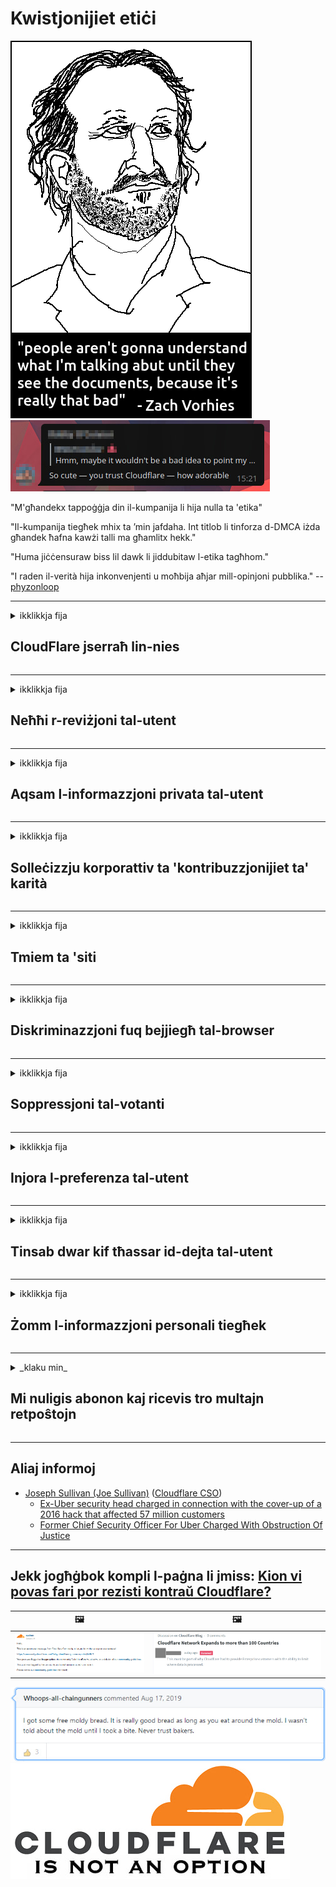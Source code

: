# Kwistjonijiet etiċi

![](../image/itsreallythatbad.jpg)
![](../image/telegram/c81238387627b4bfd3dcd60f56d41626.jpg)

"M'għandekx tappoġġja din il-kumpanija li hija nulla ta 'etika"

"Il-kumpanija tiegħek mhix ta ’min jafdaha. Int titlob li tinforza d-DMCA iżda għandek ħafna kawżi talli ma għamlitx hekk."

"Huma jiċċensuraw biss lil dawk li jiddubitaw l-etika tagħhom."

"I raden il-verità hija inkonvenjenti u moħbija aħjar mill-opinjoni pubblika."  -- [phyzonloop](https://twitter.com/phyzonloop)


---


<details>
<summary>ikklikkja fija

## CloudFlare jserraħ lin-nies
</summary>


Cloudflare qed tibgħat emails spam lil utenti li mhumiex Cloudflare.

- Ibgħat biss emails lil abbonati li għażlu
- Meta l-utent jgħid "stop", imbagħad jieqaf jibgħat email

Hija dik sempliċi. Imma Cloudflare ma jimpurtahx.
Cloudflare qal li bl-użu tas-servizz tagħhom jistgħu jwaqqfu lill-ispammers jew l-attakkanti kollha.
Kif nistgħu nwaqqfu Cloudflare mingħajr ma nattivaw Cloudflare?


| 🖼 | 🖼 |
| --- | --- |
| ![](../image/cfspam01.jpg) | ![](../image/cfspam03.jpg) |
| ![](../image/cfspam02.jpg) | ![](../image/cfspambrittany.jpg)<br>![](../image/cfspamtwtr.jpg) |

</details>

---

<details>
<summary>ikklikkja fija

## Neħħi r-reviżjoni tal-utent
</summary>


Cloudflare jiċċensura reviżjonijiet negattivi.
Jekk tibgħat test anti-Cloudflare fuq Twitter, għandek iċ-ċans li tikseb tweġiba mill-impjegat ta 'Cloudflare b'messaġġ "Le, mhuwiex".
Jekk tibgħat reviżjoni negattiva fuq kwalunkwe sit ta 'reviżjoni, huma jippruvaw jiċċensurawha.


| 🖼 | 🖼 |
| --- | --- |
| ![](../image/cfcenrev_01.jpg)<br>![](../image/cfcenrev_02.jpg) | ![](../image/cfcenrev_03.jpg) |

</details>

---

<details>
<summary>ikklikkja fija

## Aqsam l-informazzjoni privata tal-utent
</summary>


Cloudflare għandu problema ta ’fastidju massiv.
Cloudflare jikkondividi informazzjoni personali ta 'dawk li jilmentaw dwar siti ospitati.
Kultant jitolbuk tipprovdi l-identità vera tiegħek.
Jekk ma tridx tkun iffastidjat, attakkat, swatted jew maqtul, aħjar tibqa 'l bogħod mill-websajts Cloudflared.


| 🖼 | 🖼 |
| --- | --- |
| ![](../image/cfdox_what.jpg) | ![](../image/cfdox_swat.jpg) |
| ![](../image/cfdox_kill.jpg) | ![](../image/cfdox_threat.jpg) |
| ![](../image/cfdox_dox.jpg) | ![](../image/cfdox_ex1.jpg) |
| ![](../image/cfabuseform.jpg) | ![](../image/cfdox_ex2.jpg) |

</details>

---

<details>
<summary>ikklikkja fija

## Solleċizzju korporattiv ta 'kontribuzzjonijiet ta' karità
</summary>


CloudFlare qed titlob għal kontribuzzjonijiet ta 'karità.
Huwa pjuttost tal-waħx li korporazzjoni Amerikana titlob għall-karità flimkien ma 'organizzazzjonijiet bla skop ta' qligħ li għandhom kawżi tajbin.
Jekk inti tixtieq li timblokka nies jew taħli l-ħin ta 'nies oħra, inti tista' tkun trid tordna xi pizza għall-impjegati ta 'Cloudflare.


![](../image/cfdonate.jpg)

</details>

---

<details>
<summary>ikklikkja fija

## Tmiem ta 'siti
</summary>


X'se tagħmel jekk is-sit tiegħek jinżel f'daqqa?
Hemm rapporti li Cloudflare qed tħassar il-konfigurazzjoni tal-utent jew twaqqaf is-servizz mingħajr ebda twissija, skiet.
Nissuġġerixxu li ssib fornitur aħjar.

![](../image/cftmnt.jpg)

</details>

---

<details>
<summary>ikklikkja fija

## Diskriminazzjoni fuq bejjiegħ tal-browser
</summary>


CloudFlare jagħti trattament preferenzjali lil dawk li jużaw Firefox waqt li jagħti trattament ostili lil utenti ta 'mhux Tor-Browser fuq Tor.
L-utenti tat-Tor li bi dritt jirrifjutaw li jeżegwixxu javascript bla ħlas jirċievu wkoll trattament ostili.
Din l-inugwaljanza fl-aċċess hija abbuż tan-newtralità tan-netwerk u abbuż ta 'poter.

![](../image/browdifftbcx.gif)

- Xellug: Tor Browser, lemin: Chrome. L-istess indirizz IP.

![](../image/browserdiff.jpg)

- Xellug: Tor Browser Javascript Disabled, Cookie Enabled
- Dritt: Chrome Javascript Attivat, Cookie b'Diżabilità

![](../image/cfsiryoublocked.jpg)

- QuteBrowser (browser minuri) mingħajr Tor (Clearnet IP)

| ***Browser*** | ***Aċċess għat-trattament*** |
| --- | --- |
| Tor Browser (Javascript attivat) | aċċess permess |
| Firefox (Javascript attivat) | aċċess iddegradat |
| Chromium (Javascript attivat) | aċċess iddegradat |
| Chromium or Firefox (Javascript diżattivat) | aċċess miċħud |
| Chromium or Firefox (Cookie b'diżabilità) | aċċess miċħud |
| QuteBrowser | aċċess miċħud |
| lynx | aċċess miċħud |
| w3m | aċċess miċħud |
| wget | aċċess miċħud |


Għaliex ma tużax buttuna Awdjo biex issolvi sfida faċli?

Iva, hemm buttuna awdjo, iżda dejjem ma taħdimx fuq Tor.
Int ikollok dan il-messaġġ meta tikklikkja fuqu:

```
Erġa 'erġa' aktar tard
Il-kompjuter jew in-netwerk tiegħek jistgħu jibagħtu mistoqsijiet awtomatizzati.
Biex nipproteġu l-utenti tagħna, ma nistgħux nipproċessaw it-talba tiegħek issa.
Għal aktar dettalji żur il-paġna ta ’għajnuna tagħna
```

</details>

---

<details>
<summary>ikklikkja fija

## Soppressjoni tal-votanti
</summary>


Il-votanti fl-istati tal-Istati Uniti jirreġistraw biex jivvutaw fl-aħħar permezz tal-websajt tas-segretarju tal-istat fl-istat tar-residenza tagħhom.
Uffiċċji tas-segretarju tal-istat ikkontrollati Repubblikani jimpenjaw ruħhom fit-trażżin tal-votanti billi jipprezentaw il-websajt tas-segretarju tal-istat permezz ta 'Cloudflare.
It-trattament ostili ta 'Cloudflare għall-utenti tat-Tor, il-pożizzjoni MITM tiegħu bħala punt ta' sorveljanza globali ċentralizzat, u r-rwol detrimentali tiegħu b'mod ġenerali jagħmel il-votanti prospettivi ħerqana milli jirreġistraw.
Il-liberali b’mod partikolari għandhom it-tendenza li jħaddnu l-privatezza.
Il-formoli tar-reġistrazzjoni tal-votanti jiġbru informazzjoni sensittiva dwar il-jegħleb politiku tal-votant, l-indirizz fiżiku personali, in-numru tas-sigurtà soċjali, u d-data tat-twelid.
Ħafna mill-istati jagħmlu biss sett ta 'dik l-informazzjoni disponibbli għall-pubbliku, iżda Cloudflare jara dik l-informazzjoni kollha meta xi ħadd jirreġistra biex jivvota.

Innota li r-reġistrazzjoni tal-karta ma tevitax Cloudflare għaliex is-segretarju tal-ħaddiema tal-persunal tad-dħul tad-dejta tal-istat x'aktarx juża l-websajt Cloudflare biex idaħħal id-dejta.

| 🖼 | 🖼 |
| --- | --- |
| ![](../image/cfvotm_01.jpg) | ![](../image/cfvotm_02.jpg) |

- Change.org hija websajt famuża biex tiġbor il-voti u tieħu azzjoni.
“in-nies kullimkien qed jibdew kampanji, jimmobilizzaw il-partitarji, u jaħdmu ma ’dawk li jieħdu d-deċiżjonijiet biex imexxu soluzzjonijiet.”
Sfortunatament, ħafna nies ma jistgħux jaraw change.org xejn minħabba l-filtru aggressiv ta 'Cloudflare.
Huma qed jiġu mblukkati milli jiffirmaw il-petizzjoni, u b'hekk jeskluduhom minn proċess demokratiku.
L-użu ta 'pjattaforma oħra mhux cloudflared bħal OpenPetition jgħin biex jirrimedja l-problema.

| 🖼 | 🖼 |
| --- | --- |
| ![](../image/changeorgasn.jpg) | ![](../image/changeorgtor.jpg) |

- Il-"Proġett Athenian" ta 'Cloudflare joffri protezzjoni b'xejn fuq livell ta' intrapriża għall-websajts tal-istat u l-elezzjoni lokali.
Huma qalu li "l-kostitwenti tagħhom jistgħu jaċċessaw l-informazzjoni elettorali u r-reġistrazzjoni tal-votanti" iżda din hija gidba għax ħafna nies sempliċement ma jistgħux jibbrawżjaw is-sit.

</details>

---

<details>
<summary>ikklikkja fija

## Injora l-preferenza tal-utent
</summary>


Jekk ma tagħtix xi ħaġa, tistenna li ma tirċievi l-ebda email dwarha.
Cloudflare jinjora l-preferenza tal-utent u jaqsam dejta ma ’korporazzjonijiet ta’ partijiet terzi mingħajr il-kunsens tal-klijent.
Jekk qed tuża l-pjan liberu tagħhom, huma xi kultant jibagħtulek email biex titlob li tixtri abbonament fix-xahar.

![](../image/cfviopl_tp.jpg)

</details>

---

<details>
<summary>ikklikkja fija

## Tinsab dwar kif tħassar id-dejta tal-utent
</summary>


Skond dan il-blog ta 'l-ex-cloudflare tal-klijent, Cloudflare tinsab dwar kif tħassar il-kontijiet.
Illum il-ġurnata, bosta kumpaniji jżommu d-dejta tiegħek wara li għalqet jew neħħejt il-kont tiegħek.
Ħafna mill-kumpaniji t-tajba jsemmu dwar dan fil-politika tal-privatezza tagħhom.
Cloudflare? Le.

```
2019-08-05 CloudFlare bagħatni konferma li neħħew il-kont tiegħi.
2019-10-02 Irċevejt imejl mingħand CloudFlare "għaliex jien klijent"
```

Cloudflare ma kienx jaf dwar il-kelma "neħħi".
Jekk tassew jitneħħa, għaliex dan l-ex-klijent irċieva email?
Huwa semma wkoll li l-politika ta ’privatezza ta’ Cloudflare ma ssemmix dwarha.

```
Il-politika l-ġdida tagħhom ta 'privatezza ma tagħmel l-ebda aċċenn dwar iż-żamma tad-dejta għal sena.
```

![](../image/cfviopl_notdel.jpg)

Kif tista 'tafda Cloudflare jekk il-politika ta' privatezza tagħhom hija LIE?

</details>

---

<details>
<summary>ikklikkja fija

## Żomm l-informazzjoni personali tiegħek
</summary>


It-tħassir tal-kont Cloudflare huwa ta 'livell iebes.

```
Issottometti biljett ta 'appoġġ billi tuża l-kategorija "Kont",
u titlob tħassir tal-kont fil-korp tal-messaġġ.
Ma għandu jkollok l-ebda dominju jew karti ta 'kreditu mehmuża mal-kont tiegħek qabel ma titlob it-tħassir.
```

Int tirċievi din l-email ta 'konferma.

![](../image/cf_deleteandkeep.jpg)

"Bdejna nipproċessaw it-talba tat-tħassir tiegħek" iżda "Aħna se nkomplu naħżnu l-informazzjoni personali tiegħek".

Tista '"tafda" dan?

</details>

---

<details>
<summary>_klaku min_

## Mi nuligis abonon kaj ricevis tro multajn retpoŝtojn
</summary>


La uzanto nuligis sian 'Cloudflare stream' abonon kaj li ricevas retpoŝtajn memorigilojn ĉiutage por rememorigi lin pri nuligita abono.
Ne estas malaprobita butono. Kiel vi ĉesas ĉi tiun frenezon?

![](../image/barrageemailcancelsubscription.jpg)

Cloudflare diris al ĉi tiu uzanto kontakti subtenteamo kaj peti ĉiujn viajn enhavojn forigi.

- [t](https://web.archive.org/web/20210412165334/https://twitter.com/JohnHaldson/status/1381651569247088650)

</details>

---

## Aliaj informoj

- [Joseph Sullivan (Joe Sullivan)](../cloudflare_inc/cloudflare_members.md) ([Cloudflare CSO](https://twitter.com/eastdakota/status/1296522269313785862))
  - [Ex-Uber security head charged in connection with the cover-up of a 2016 hack that affected 57 million customers](https://www.businessinsider.com/uber-data-hack-security-head-joe-sullivan-charged-cover-up-2020-8)
  - [Former Chief Security Officer For Uber Charged With Obstruction Of Justice](https://www.justice.gov/usao-ndca/pr/former-chief-security-officer-uber-charged-obstruction-justice)


---

## Jekk jogħġbok kompli l-paġna li jmiss:   [Kion vi povas fari por rezisti kontraŭ Cloudflare?](mt.action.md)

|  🖼  |  🖼 |
| --- | --- |
| ![](../image/cfcommunity_ban.jpg) | ![](../image/censor_cloudflare_blogcomment.jpg) |

![](../image/freemoldybread.jpg)
![](../image/cfisnotanoption.jpg)

